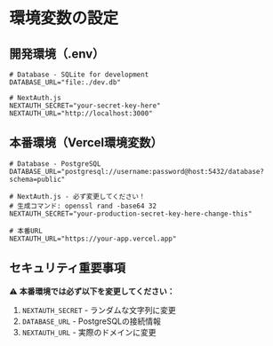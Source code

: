 # 環境変数の設定

## 開発環境（.env）

```env
# Database - SQLite for development
DATABASE_URL="file:./dev.db"

# NextAuth.js
NEXTAUTH_SECRET="your-secret-key-here"
NEXTAUTH_URL="http://localhost:3000"
```

## 本番環境（Vercel環境変数）

```env
# Database - PostgreSQL
DATABASE_URL="postgresql://username:password@host:5432/database?schema=public"

# NextAuth.js - 必ず変更してください！
# 生成コマンド: openssl rand -base64 32
NEXTAUTH_SECRET="your-production-secret-key-here-change-this"

# 本番URL
NEXTAUTH_URL="https://your-app.vercel.app"
```

## セキュリティ重要事項

⚠️ **本番環境では必ず以下を変更してください：**

1. `NEXTAUTH_SECRET` - ランダムな文字列に変更
2. `DATABASE_URL` - PostgreSQLの接続情報
3. `NEXTAUTH_URL` - 実際のドメインに変更

